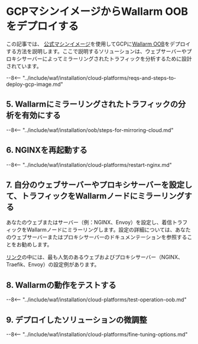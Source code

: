 [link-launch-instance]:     https://cloud.google.com/deep-learning-vm/docs/quickstart-marketplace

[img-ssh-key-generation]:       ../../../images/installation-gcp/common/ssh-key-generation.png
[versioning-policy]:            ../../../updating-migrating/versioning-policy.md#version-list
[img-wl-console-users]:         ../../../images/check-user-no-2fa.png
[img-create-wallarm-node]:      ../../../images/user-guides/nodes/create-cloud-node.png
[deployment-platform-docs]:     ../../../installation/supported-deployment-options.md
[node-token]:                       ../../../quickstart.md#deploy-the-wallarm-filtering-node
[api-token]:                        ../../../user-guides/settings/api-tokens.md
[wallarm-token-types]:              ../../../user-guides/nodes/nodes.md#api-and-node-tokens-for-node-creation
[platform]:                         ../../../installation/supported-deployment-options.md
[ptrav-attack-docs]:                ../../../attacks-vulns-list.md#path-traversal
[attacks-in-ui-image]:              ../../../images/admin-guides/test-attacks-quickstart.png
[wallarm-nginx-directives]:         ../../../admin-en/configure-parameters-en.md
[autoscaling-docs]:                 ../../../admin-en/installation-guides/google-cloud/autoscaling-overview.md
[real-ip-docs]:                     ../../../admin-en/using-proxy-or-balancer-en.md
[allocate-memory-docs]:             ../../../admin-en/configuration-guides/allocate-resources-for-node.md
[limiting-request-processing]:      ../../../user-guides/rules/configure-overlimit-res-detection.md
[logs-docs]:                        ../../../admin-en/configure-logging.md
[oob-advantages-limitations]:       ../overview.md#advantages-and-limitations
[wallarm-mode]:                     ../../../admin-en/configure-wallarm-mode.md
[wallarm-api-via-proxy]:            ../../../admin-en/configuration-guides/access-to-wallarm-api-via-proxy.md
[img-grouped-nodes]:                ../../../images/user-guides/nodes/grouped-nodes.png

# GCPマシンイメージからWallarm OOBをデプロイする

この記事では、 [公式マシンイメージ](https://console.cloud.google.com/launcher/details/wallarm-node-195710/wallarm-node)を使用してGCPに[Wallarm OOB](overview.md)をデプロイする方法を説明します。ここで説明するソリューションは、ウェブサーバーやプロキシサーバーによってミラーリングされたトラフィックを分析するために設計されています。

--8<-- "../include/waf/installation/cloud-platforms/reqs-and-steps-to-deploy-gcp-image.md"

## 5. Wallarmにミラーリングされたトラフィックの分析を有効にする

--8<-- "../include/waf/installation/oob/steps-for-mirroring-cloud.md"

## 6. NGINXを再起動する

--8<-- "../include/waf/installation/cloud-platforms/restart-nginx.md"

## 7. 自分のウェブサーバーやプロキシサーバーを設定して、トラフィックをWallarmノードにミラーリングする

あなたのウェブまたはサーバー（例：NGINX、Envoy）を設定し、着信トラフィックをWallarmノードにミラーリングします。設定の詳細については、あなたのウェブサーバーまたはプロキシサーバーのドキュメンテーションを参照することをお勧めします。

[リンク](overview.md#examples-of-web-server-configuration-for-traffic-mirroring)の中には、最も人気のあるウェブおよびプロキシサーバー（NGINX、Traefik、Envoy）の設定例があります。

## 8. Wallarmの動作をテストする

--8<-- "../include/waf/installation/cloud-platforms/test-operation-oob.md"

## 9. デプロイしたソリューションの微調整

--8<-- "../include/waf/installation/cloud-platforms/fine-tuning-options.md"